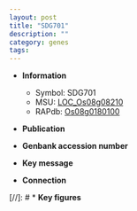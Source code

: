 ```yaml
---
layout: post
title: "SDG701"
description: ""
category: genes
tags: 
---
```


* **Information**  
    + Symbol: SDG701  
    + MSU: [LOC_Os08g08210](http://rice.uga.edu/cgi-bin/ORF_infopage.cgi?orf=LOC_Os08g08210)  
    + RAPdb: [Os08g0180100](http://rapdb.dna.affrc.go.jp/viewer/gbrowse_details/irgsp1?name=Os08g0180100)  

* **Publication**  

* **Genbank accession number**  

* **Key message**  

* **Connection**  

[//]: # * **Key figures**  


